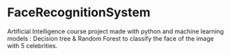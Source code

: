 # FaceRecognitionSystem
Artificial Intelligence course project made with python and machine learning models : Decision tree &amp; Random Forest to classify the face of the image with 5 celebrities.
